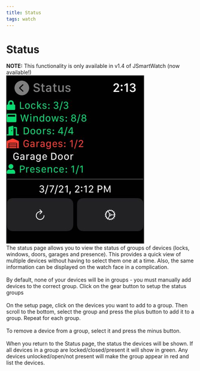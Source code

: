 ```yaml
---
title: Status
tags: watch
---
```


# Status
**NOTE:** This functionality is only available in v1.4 of JSmartWatch (now available!)
<br/>
![JSmartWatch Status](https://raw.githubusercontent.com/jwerfel/JSmartWatchDocs/DataSource/Images/Status.jpeg)
<br/>
The status page allows you to view the status of groups of devices (locks, windows, doors, garages and presence). This provides a quick view of multiple devices without having to select them one at a time. Also, the same information can be displayed on the watch face in a complication.
<br/>
<br/>
By default, none of your devices will be in groups - you must manually add devices to the correct group. Click on the gear button to setup the status groups
<br/>
<br/>
On the setup page, click on the devices you want to add to a group. Then scroll to the bottom, select the group and press the plus button to add it to a group. Repeat for each group.
<br/>
<br/>
To remove a device from a group, select it and press the minus button.
<br/>
<br/>
When you return to the Status page, the status the devices will be shown. If all devices in a group are locked/closed/present it will show in green. Any devices unlocked/open/not present will make the group appear in red and list the devices.
